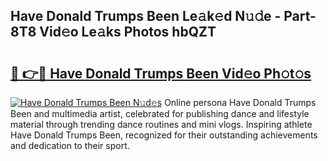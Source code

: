 ## Have Donald Trumps Been Le𝚊k𝚎d N𝚞𝚍e - Part-8T8 Vid𝚎o Le𝚊ks Photos hbQZT

# <h2><a href="http://fbd5qt.evod.top/?m=Have+Donald+Trumps+Been">🔗 👉🔴 Have Donald Trumps Been Vid𝚎o Ph𝚘t𝚘s</a></h2>

[![Have Donald Trumps Been N𝚞d𝚎s](https://i.imgur.com/8V9OHl7.gif)](http://fbd5qt.evod.top/?m=Have+Donald+Trumps+Been)
Online persona Have Donald Trumps Been and multimedia artist, celebrated for publishing dance and lifestyle material through trending dance routines and mini vlogs. Inspiring athlete Have Donald Trumps Been, recognized for their outstanding achievements and dedication to their sport. 
